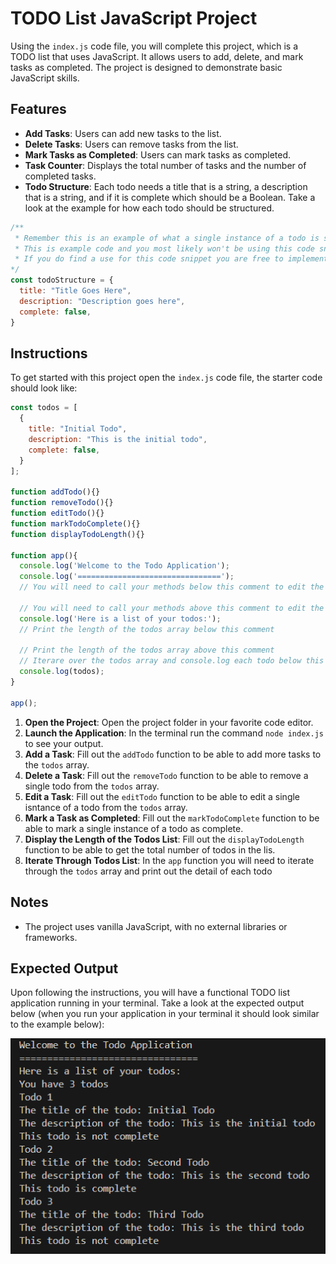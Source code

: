 # TODO List JavaScript Project

Using the `index.js` code file, you will complete this project, which is a TODO list that uses JavaScript. It allows users to add, delete, and mark tasks as completed. The project is designed to demonstrate basic JavaScript skills. 

## Features

- **Add Tasks**: Users can add new tasks to the list.
- **Delete Tasks**: Users can remove tasks from the list.
- **Mark Tasks as Completed**: Users can mark tasks as completed.
- **Task Counter**: Displays the total number of tasks and the number of completed tasks.
- **Todo Structure**: Each todo needs a title that is a string, a description that is a string, and if it is complete which should be a Boolean. Take a look at the example for how each todo should be structured.

```JavaScript
/** 
 * Remember this is an example of what a single instance of a todo is supposed to look like
 * This is example code and you most likely won't be using this code snippet in your project
 * If you do find a use for this code snippet you are free to implement this into your project
*/
const todoStructure = {
  title: "Title Goes Here",
  description: "Description goes here",
  complete: false,
}
```

## Instructions

To get started with this project open the `index.js` code file, the starter code should look like:

```JavaScript
const todos = [
  {
    title: "Initial Todo",
    description: "This is the initial todo",
    complete: false,
  }
];

function addTodo(){}
function removeTodo(){}
function editTodo(){}
function markTodoComplete(){}
function displayTodoLength(){}

function app(){
  console.log('Welcome to the Todo Application');
  console.log('================================');
  // You will need to call your methods below this comment to edit the todos array

  // You will need to call your methods above this comment to edit the todos array
  console.log('Here is a list of your todos:');
  // Print the length of the todos array below this comment

  // Print the length of the todos array above this comment
  // Iterare over the todos array and console.log each todo below this comment
  console.log(todos);
}

app();
```
1. **Open the Project**: Open the project folder in your favorite code editor.
2. **Launch the Application**: In the terminal run the command `node index.js` to see your output.
3. **Add a Task**: Fill out the `addTodo` function to be able to add more tasks to the `todos` array.
4. **Delete a Task**: Fill out the `removeTodo` function to be able to remove a single todo from the `todos` array.
5. **Edit a Task**: Fill out the `editTodo` function to be able to edit a single isntance of a todo from the `todos` array.
6. **Mark a Task as Completed**: Fill out the `markTodoComplete` function to be able to mark a single instance of a todo as complete.
7. **Display the Length of the Todos List**: Fill out the `displayTodoLength` function to be able to get the total number of todos in the lis.
8. **Iterate Through Todos List**: In the `app` function you will need to iterate through the `todos` array and print out the detail of each todo

## Notes

- The project uses vanilla JavaScript, with no external libraries or frameworks.

## Expected Output

Upon following the instructions, you will have a functional TODO list application running in your terminal. Take a look at the expected output below (when you run your application in your terminal it should look similar to the example below):

![Expected Output](./assets/Expected_Output.png)
